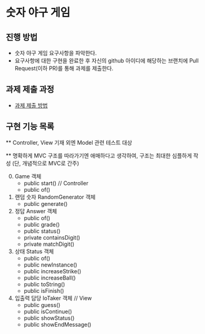 # 숫자 야구 게임

## 진행 방법

* 숫자 야구 게임 요구사항을 파악한다.
* 요구사항에 대한 구현을 완료한 후 자신의 github 아이디에 해당하는 브랜치에 Pull Request(이하 PR)를 통해 과제를 제출한다.

## 과제 제출 과정

* [과제 제출 방법](https://github.com/next-step/nextstep-docs/tree/master/precourse)

## 구현 기능 목록

** Controller, View 기재 외엔 Model 관련 테스트 대상

** 명확하게 MVC 구조를 따라가기엔 애매하다고 생각하여, 구조는 최대한 심플하게 작성 (단, 개념적으로 MVC로 간주)

0. Game 객체
    * public start() // Controller
    * public of()
1. 랜덤 숫자 RandomGenerator 객체
    * public generate()
2. 정답 Answer 객체
    * public of()
    * public grade()
    * public status()
    * private containsDigit()
    * private matchDigit()
3. 상태 Status 객체
    * public of()
    * public newInstance()
    * public increaseStrike()
    * public increaseBall()
    * public toString()
    * public isFinish()
4. 입출력 담당 IoTaker 객체 // View
    * public guess()
    * public isContinue()
    * public showStatus()
    * public showEndMessage()
